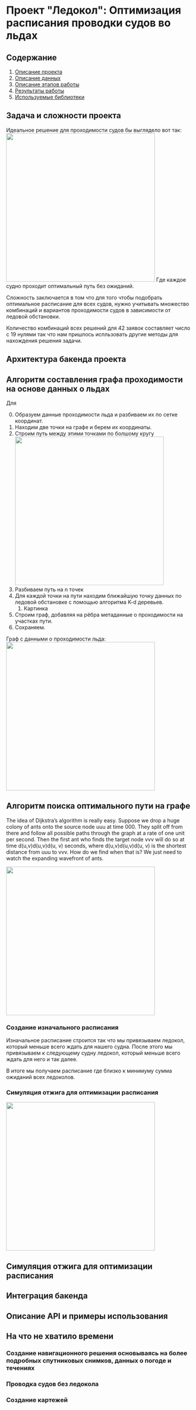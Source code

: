 # Проект "Ледокол": Оптимизация расписания проводки судов во льдах

## Содержание
1. [Описание проекта](#description)
2. [Описание данных](#data)
3. [Описание этапов работы](#stages)
4. [Результаты работы](#results)
5. [Используемые библиотеки](#libs)

## Задача и сложности проекта

Идеальное решение для проходимости судов бы выглядело вот так:
<img src="https://i.imgur.com/VbDXIOc.png" width="400">
Где каждое судно проходит оптимальный путь без ожиданий.

Сложность заключается в том что для того чтобы подобрать оптимальное расписание для всех судов, нужно учитывать множество комбинаций и вариантов проходимости судов в зависимости от ледовой обстановки.

Количество комбинаций всех решений для 42 заявок составляет число с 19 нулями так что нам пришлось испльзовать другие методы для нахождения решения задачи.


## Архитектура бакенда проекта



## Алгоритм составления графа проходимости на основе данных о льдах

Для 

0. Образуем данные проходимости льда и разбиваем их по сетке координат.
1. Находим две точки на графе и берем их координаты. 
2. Строим путь между этими точками по болшому кругу <img src="https://upload.wikimedia.org/wikipedia/commons/thumb/c/cb/Illustration_of_great-circle_distance.svg/220px-Illustration_of_great-circle_distance.svg.png" width="400">
3. Разбиваем путь на n точек
4. Для каждой точки на пути находим ближайшую точку данных по ледовой обстановке с помощью алгоритма K-d деревьев.
   1. Картинка
5. Строим граф, добавляя на рёбра метаданные о проходимости на участках пути.
6. Сохраняем.

Граф с данными о проходимости льда:
<img src="https://i.imgur.com/JDEUuD6.png" width="400">

## Алгоритм поиска оптимального пути на графе

The idea of Dijkstra’s algorithm is really easy. Suppose we drop a huge colony of ants onto the source node uuu at time 000. They split off from there and follow all possible paths through the graph at a rate of one unit per second. Then the first ant who finds the target node vvv will do so at time d(u,v)d(u,v)d(u, v) seconds, where d(u,v)d(u,v)d(u, v) is the shortest distance from uuu to vvv. How do we find when that is? We just need to watch the expanding wavefront of ants.

<img src="https://qph.cf2.quoracdn.net/main-qimg-cfa6e0006734b0bd93431c754a8c42c4" width="400">

### Создание изначального расписания

Изначальное расписание строится так что мы привязываем ледокол, который меньше всего ждать для нашего судна. После этого мы привязываем к следующему судну ледокол, который меньше всего ждать для него и так далее.

В итоге мы получаем расписание где близко к минимуму сумма ожиданий всех ледоколов.




### Симуляция отжига для оптимизации расписания
<img src="https://upload.wikimedia.org/wikipedia/commons/1/10/Travelling_salesman_problem_solved_with_simulated_annealing.gif" width="400">


## Симуляция отжига для оптимизации расписания

## Интеграция бакенда

## Описание API и примеры использования

## На что не хватило времени

### Создание навигационного решения основываясь на более подробных спутниковых снимков, данных о погоде и течениях

### Проводка судов без ледокола

### Создание картежей
